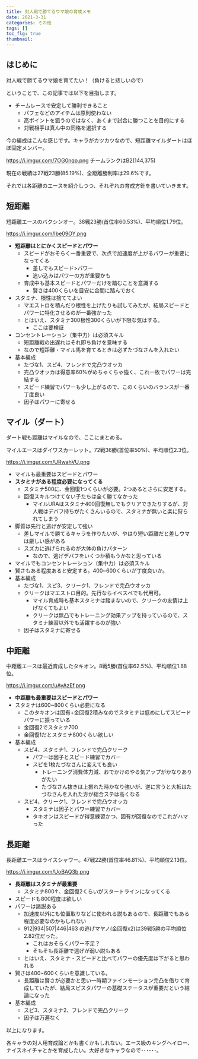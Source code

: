 ```yaml
---
title: 対人戦で勝てるウマ娘の育成メモ
date: 2021-3-31
categories: その他
tags: []
toc_flg: true
thumbnail: 
---
```


## はじめに

対人戦で勝てるウマ娘を育てたい！（負けると悲しいので）

ということで、この記事では以下を目指します。

- チームレースで安定して勝利できること
  - パフェなどのアイテムは原則使わない
  - 高ポイントを狙うのではなく、あくまで試合に勝つことを目的にする
  - 対戦相手は真ん中の同格を選択する

今の編成はこんな感じです。キャラがカツカツなので、短距離マイルダートはほぼ固定メンバー。

https://i.imgur.com/7OG0nqp.png
チームランクはB2(144,375)

現在の戦績は27戦23勝(85.19%)、全距離勝利率は29.6%です。

それでは各距離のエースを紹介しつつ、それぞれの育成方針を書いていきます。

## 短距離

短距離エースのバクシンオー。38戦23勝(首位率60.53%)、平均順位1.79位。

https://i.imgur.com/Ibe09OY.png

- **短距離はとにかくスピードとパワー**
  - スピードがおそらく一番重要で、次点で加速度が上がるパワーが重要になってくる
    - 差しでもスピード>パワー
    - 追い込みはパワーの方が重要かも
  - 育成中も基本スピードとパワーだけを踏むことを意識する
    - 賢さは400くらいを目安に合間に踏んでおく
- スタミナ、根性は捨ててよい
  - マエストロを積んだり根性を上げたりも試してみたが、結局スピードとパワーに特化させるのが一番強かった
  - とはいえ、スタミナ300根性300くらいが下限な気はする。
    - ここは要検証
- コンセントレーション（集中力）は必須スキル
  - 短距離戦の出遅れはそれ即ち負けを意味する
  - なので短距離・マイル馬を育てるときは必ずたづなさんを入れたい
- 基本編成
  - たづな1、スピ4、フレンドで完凸ウオッカ
  - 完凸ウオッカは得意率60%がめちゃくちゃ強く、これ一枚でパワーは完結する
  - スピード練習でパワーも少し上がるので、このくらいのバランスが一番丁度良い
  - 因子はパワーに寄せる

## マイル（ダート）

ダート戦も距離はマイルなので、ここにまとめる。

マイルエースはダイワスカーレット。72戦36勝(首位率50%)、平均順位2.3位。

https://i.imgur.com/URwahVU.png

- マイルも最重要はスピードとパワー
- **スタミナがある程度必要になってくる**
  - スタミナ500に、金回復1つくらいが必要。2つあるとさらに安定する。
  - 回復スキルつけてない子たちは全く勝てなかった
    - マイルURAはスタミナ400回復無しでもクリアできたりするが、対人戦はデバフ持ちがたくさんいるので、スタミナが無いと楽に狩られてしまう
- 脚質は先行と逃げが安定して強い
  - 差しマイルで勝てるキャラを作りたいが、やはり短い距離だと差しウマは厳しい感がある
  - スズカに逃げられるのが大体の負けパターン
    - なので、逃げデバフをいくつか積もうかなと思っている
- マイルでもコンセントレーション（集中力）は必須スキル
- 賢さもある程度あると安定する。400~600くらいが丁度良いか。
- 基本編成
  - たづな1、スピ3、クリーク1、フレンドで完凸ウオッカ
  - クリークはマエストロ目的。先行ならイベスぺでも代用可。
    - マイル育成時も基本スタミナは踏まないので、クリークの友情は上げなくてもよい
    - クリークは無凸でもトレーニング効果アップを持っているので、スタミナ練習以外でも活躍するのが強い
  - 因子はスタミナに寄せる

## 中距離

中距離エースは最近育成したタキオン。8戦5勝(首位率62.5%)、平均順位1.88位。

https://i.imgur.com/uAyAzEf.png

- **中距離も最重要はスピードとパワー**
- スタミナは600~800くらい必要になる
  - このタキオンは固有+金回復2積みなのでスタミナは低めにしてスピードパワーに振っている
  - 金回復2でスタミナ700
  - 金回復1だとスタミナ800くらい欲しい
- 基本編成
  - スピ4、スタミナ1、フレンドで完凸クリーク
    - パワーは因子とスピード練習でカバー
    - スピを1枚たづなさんに変えても良い
      - トレーニング消費体力減、おでかけのやる気アップがかなりありがたい
      - たづなさん抜きは上振れた時かなり強いが、逆に言うと大抵はたづなさんを入れた方が総合ステは高くなる
  - スピ4、クリーク1、フレンドで完凸ウオッカ
    - スタミナは因子とパワー練習でカバー
    - タキオンはスピードが得意練習かつ、固有が回復なのでこれがハマった

## 長距離

長距離エースはライスシャワー。47戦22勝(首位率46.81%)、平均順位2.13位。

https://i.imgur.com/UoBAQ3b.png

- **長距離はスタミナが最重要**
  - スタミナ800↑、金回復2くらいがスタートラインになってくる
- スピードも800程度は欲しい
- パワーは諸説ある
  - 加速度以外にも位置取りなどに使われる説もあるので、長距離でもある程度必要なのかもしれない
  - 912|934|507|446|463 の逃げマヤノ(金回復x2)は39戦5勝の平均順位2.82位だった。
    - これはおそらくパワー不足？
    - そもそも長距離で逃げが弱い説もある
  - とはいえ、スタミナ・スピードと比べてパワーの優先度は下がると思われる
- 賢さは400~600くらいを意識している。
  - 長距離は賢さが必要かと思い一時期ファインモーション完凸を借りて育成していたが、結局スピスタパワーの基礎ステータスが重要だという結論になった
- 基本編成
  - スピ3、スタミナ2、フレンドで完凸クリーク
  - 因子は万遍なく

以上になります。

各キャラの対人用育成論とかも書くかもしれない。エース級のキングヘイロー、ナイスネイチャとかを育成したい。大好きなキャラなので･･････。